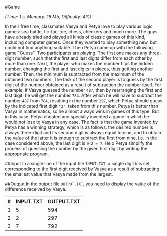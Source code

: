 #Game

*(Time: 1 s, Memory: 16 Mb, Difficulty: 4%)*

In their free time, classmates Vasya and Petya love to play various 
logic games: sea battle, tic-tac-toe, chess, checkers and much more. 
The guys have already tried and played all kinds of classic games of
this kind, including computer games. Once they wanted to play something 
new, but could not find anything suitable. Then Petya came up with 
the following game "Guess". Two participants are playing. The first one 
makes any three-digit number, such that the first and last digits differ 
from each other by more than one. Next, the player who makes the number 
flips the hidden number, changing the first and last digits in places, 
thus getting another number. Then, the minimum is subtracted from the 
maximum of the obtained two numbers. The task of the second player is 
to guess by the first digit of the number obtained as a result of 
subtraction the number itself. For example, if Vasya guessed the 
number `487`, then by rearranging the first and last digit, he will get 
the number `784`. After which he will have to subtract the number 
`487` from `784`, resulting in the number `297`, which Petya should 
guess by the indicated first digit `"2"`, taken from this number. Petya 
is better than Vasya in mathematics, so he almost always wins in games 
of this type. But in this case, Petya cheated and specially invented 
a game in which he would not lose to Vasya in any case. The fact is that 
the game invented by Petya has a winning strategy, which is as follows: 
the desired number is always three-digit and its second digit is always 
equal to nine, and to obtain the value of the latter it is enough to 
subtract the first from nine, i.e. in the case considered above, the 
last digit is `9-2 = 7`. Help Petya simplify the process of guessing 
the number by the given first digit by writing the appropriate program.

##Input
In a single line of the input file `INPUT.TXT`, a single digit `K` is set, 
corresponding to the first digit received by Vasya as a result of 
subtracting the smallest value that Vasya made from the largest.

##Output
In the output file `OUTPUT.TXT`, you need to display the value of the 
difference received by Vasya.

|**#** | **INPUT.TXT** | **OUTPUT.TXT** |
|---|---|-----|
|1|  5|  594|
|2|  2|  297|
|3|  7|  792|

